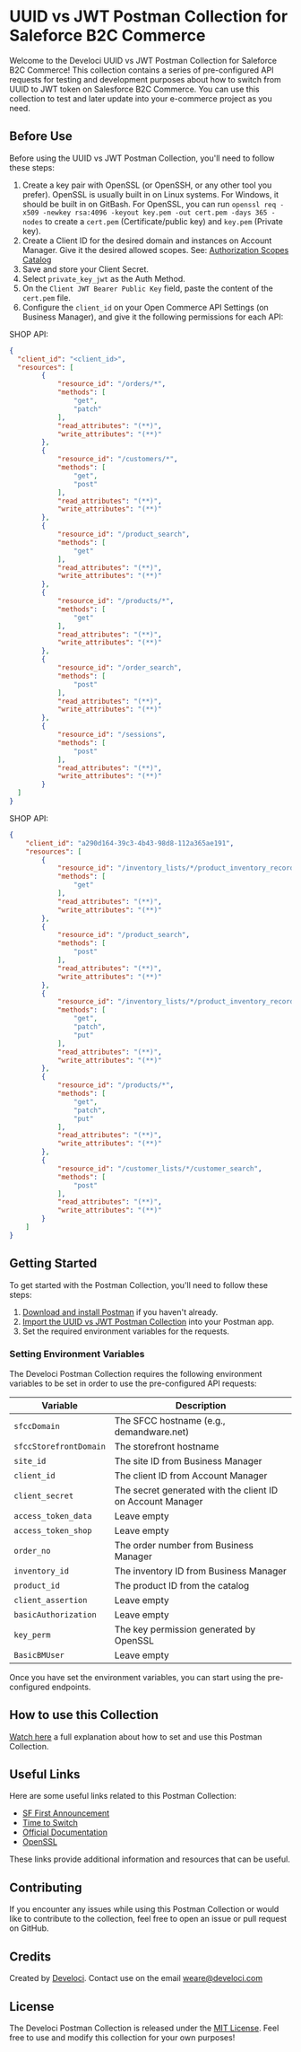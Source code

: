 # UUID vs JWT Postman Collection for Saleforce B2C Commerce

Welcome to the Develoci UUID vs JWT Postman Collection for Saleforce B2C Commerce! This collection contains a series of pre-configured API requests for testing and development purposes about how to switch from UUID to JWT token on Salesforce B2C Commerce. You can use this collection to test and later update into your e-commerce project as you need.

## Before Use

Before using the UUID vs JWT Postman Collection, you'll need to follow these steps:

1. Create a key pair with OpenSSL (or OpenSSH, or any other tool you prefer). OpenSSL is usually built in on Linux systems. For Windows, it should be built in on GitBash. For OpenSSL, you can run `openssl req -x509 -newkey rsa:4096 -keyout key.pem -out cert.pem -days 365 -nodes` to create a `cert.pem` (Certificate/public key) and `key.pem` (Private key).
2. Create a Client ID for the desired domain and instances on Account Manager. Give it the desired allowed scopes. See: [Authorization Scopes Catalog](https://developer.salesforce.com/docs/commerce/commerce-api/guide/auth-z-scope-catalog.html)
3. Save and store your Client Secret.
4. Select `private_key_jwt` as the Auth Method.
5. On the `Client JWT Bearer Public Key` field, paste the content of the `cert.pem` file.
6. Configure the `client_id` on your Open Commerce API Settings (on Business Manager), and give it the following permissions for each API:

SHOP API:
```json
{
  "client_id": "<client_id>",
  "resources": [
		{
			"resource_id": "/orders/*",
			"methods": [
				"get",
				"patch"
			],
			"read_attributes": "(**)",
			"write_attributes": "(**)"
		},
		{
			"resource_id": "/customers/*",
			"methods": [
				"get",
				"post"
			],
			"read_attributes": "(**)",
			"write_attributes": "(**)"
		},
		{
			"resource_id": "/product_search",
			"methods": [
				"get"
			],
			"read_attributes": "(**)",
			"write_attributes": "(**)"
		},
		{
			"resource_id": "/products/*",
			"methods": [
				"get"
			],
			"read_attributes": "(**)",
			"write_attributes": "(**)"
		},
		{
			"resource_id": "/order_search",
			"methods": [
				"post"
			],
			"read_attributes": "(**)",
			"write_attributes": "(**)"
		},
		{
			"resource_id": "/sessions",
			"methods": [
				"post"
			],
			"read_attributes": "(**)",
			"write_attributes": "(**)"
		}
  ]
}
```

SHOP API:
```json
{
	"client_id": "a290d164-39c3-4b43-98d8-112a365ae191",
	"resources": [
		{
			"resource_id": "/inventory_lists/*/product_inventory_records",
			"methods": [
				"get"
			],
			"read_attributes": "(**)",
			"write_attributes": "(**)"
		},
		{
			"resource_id": "/product_search",
			"methods": [
				"post"
			],
			"read_attributes": "(**)",
			"write_attributes": "(**)"
		},
		{
			"resource_id": "/inventory_lists/*/product_inventory_records/*",
			"methods": [
				"get",
				"patch",
				"put"
			],
			"read_attributes": "(**)",
			"write_attributes": "(**)"
		},
		{
			"resource_id": "/products/*",
			"methods": [
				"get",
				"patch",
				"put"
			],
			"read_attributes": "(**)",
			"write_attributes": "(**)"
		},
		{
			"resource_id": "/customer_lists/*/customer_search",
			"methods": [
				"post"
			],
			"read_attributes": "(**)",
			"write_attributes": "(**)"
		}
	]
}
```

## Getting Started

To get started with the Postman Collection, you'll need to follow these steps:

1. [Download and install Postman](https://www.postman.com/downloads/) if you haven't already.
2. [Import the UUID vs JWT Postman Collection](https://learning.postman.com/docs/getting-started/importing-and-exporting-data/#importing-postman-data) into your Postman app.
3. Set the required environment variables for the requests.


### Setting Environment Variables

The Develoci Postman Collection requires the following environment variables to be set in order to use the pre-configured API requests:

| Variable | Description |
| -------- | ----------- |
| `sfccDomain` | The SFCC hostname (e.g., demandware.net) |
| `sfccStorefrontDomain` | The storefront hostname |
| `site_id` | The site ID from Business Manager |
| `client_id` | The client ID from Account Manager |
| `client_secret` | The secret generated with the client ID on Account Manager |
| `access_token_data` | Leave empty |
| `access_token_shop` | Leave empty |
| `order_no` | The order number from Business Manager |
| `inventory_id` | The inventory ID from Business Manager |
| `product_id` | The product ID from the catalog |
| `client_assertion` | Leave empty |
| `basicAuthorization` | Leave empty |
| `key_perm` | The key permission generated by OpenSSL |
| `BasicBMUser` | Leave empty |


Once you have set the environment variables, you can start using the pre-configured endpoints.

## How to use this Collection

[Watch here](https://www.develoci.com/content/update-salesforce-commerce-cloud-token) a full explanation about how to set and use this Postman Collection.

## Useful Links

Here are some useful links related to this Postman Collection:

- [SF First Announcement](https://help.salesforce.com/s/articleView?language=en_US&id=000390352&type=1)
- [Time to Switch](https://help.salesforce.com/s/articleView?language=en_US&id=000394343&type=1)
- [Official Documentation](https://documentation.b2c.commercecloud.salesforce.com/DOC1/index.jsp?topic=%2Fcom.demandware.dochelp%2Fcontent%2Fb2c_commerce%2Ftopics%2Faccount_manager%2Fb2c_account_manager_add_api_client_id.html&cp=0_11_17)
- [OpenSSL](https://sourceforge.net/projects/openssl/)

These links provide additional information and resources that can be useful.

## Contributing

If you encounter any issues while using this Postman Collection or would like to contribute to the collection, feel free to open an issue or pull request on GitHub.

## Credits

Created by [Develoci](https://www.develoci.com/).
Contact use on the email weare@develoci.com

## License

The Develoci Postman Collection is released under the [MIT License](LICENSE). Feel free to use and modify this collection for your own purposes!
